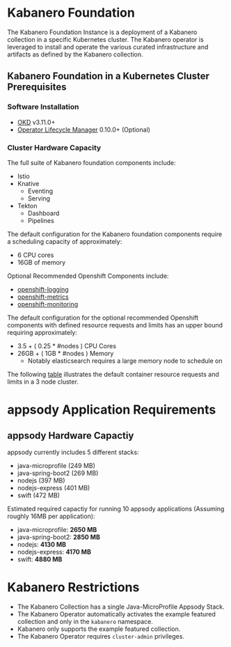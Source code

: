 # Kabanero Foundation

The Kabanero Foundation Instance is a deployment of a Kabanero collection in a specific Kubernetes cluster.  The Kabanero operator is leveraged to install and operate the various curated infrastructure and artifacts as defined by the Kabanero collection.

## Kabanero Foundation in a Kubernetes Cluster Prerequisites 

### Software Installation

- [OKD](https://www.okd.io/) v3.11.0+
- [Operator Lifecycle Manager](https://github.com/operator-framework/operator-lifecycle-manager/releases) 0.10.0+ (Optional)


### Cluster Hardware Capacity

The full suite of Kabanero foundation components include: 
  - Istio
  - Knative 
    - Eventing
    - Serving
  - Tekton 
    - Dashboard
    - Pipelines

The default configuration for the Kabanero foundation components require a scheduling capacity of approximately:
  - 6 CPU cores
  - 16GB of memory

Optional Recommended Openshift Components include:

  - [openshift-logging](https://docs.openshift.com/container-platform/3.11/install_config/aggregate_logging.html)
  - [openshift-metrics](https://docs.openshift.com/container-platform/3.11/install_config/cluster_metrics.html)
  - [openshift-monitoring](https://docs.openshift.com/container-platform/3.11/install_config/prometheus_cluster_monitoring.html)

The default configuration for the optional recommended Openshift components with defined resource requests and limits has an upper bound requiring approximately:
  - 3.5 + ( 0.25 * #nodes ) CPU Cores
  - 26GB + ( 1GB * #nodes ) Memory
    - Notably elasticsearch requires a large memory node to schedule on

The following [table](prereq-details.md) illustrates the default container resource requests and limits in a 3 node cluster.

# appsody Application Requirements

## appsody Hardware Capactiy

appsody currently includes 5 different stacks:
  - java-microprofile (249 MB)
  - java-spring-boot2 (269 MB)
  - nodejs (397 MB)
  - nodejs-express (401 MB)
  - swift (472 MB)
  
 Estimated required capactiy for running 10 appsody applications (Assuming roughly 16MB per application):
  - java-microprofile: **2650 MB**
  - java-spring-boot2: **2850 MB**
  - nodejs: **4130 MB**
  - nodejs-express: **4170 MB**
  - swift: **4880 MB**
 
 # Kabanero Restrictions

  - The Kabanero Collection has a single Java-MicroProfile Appsody Stack. 
  - The Kabanero Operator automatically activates the example featured collection and only in the `kabanero` namespace.
  - Kabanero only supports the example featured collection.
  - The Kabanero Operator requires `cluster-admin` privileges.
 
